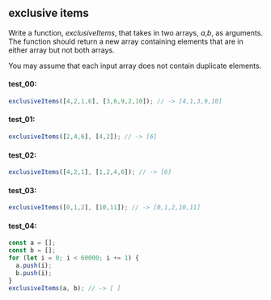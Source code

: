 ## exclusive items

Write a function, _exclusiveItems_, that takes in two arrays, _a_,_b_, as arguments. The function
should return a new array containing elements that are in either array but not both arrays.

You may assume that each input array does not contain duplicate elements.

#### test_00:

```js
exclusiveItems([4,2,1,6], [3,6,9,2,10]); // -> [4,1,3,9,10]
```

#### test_01:

```js
exclusiveItems([2,4,6], [4,2]); // -> [6]
```

#### test_02:

```js
exclusiveItems([4,2,1], [1,2,4,6]); // -> [6]
```

#### test_03:

```js
exclusiveItems([0,1,2], [10,11]); // -> [0,1,2,10,11]
```

#### test_04:

```js
const a = [];
const b = [];
for (let i = 0; i < 60000; i += 1) {
  a.push(i);
  b.push(i);
}
exclusiveItems(a, b); // -> [ ]
```